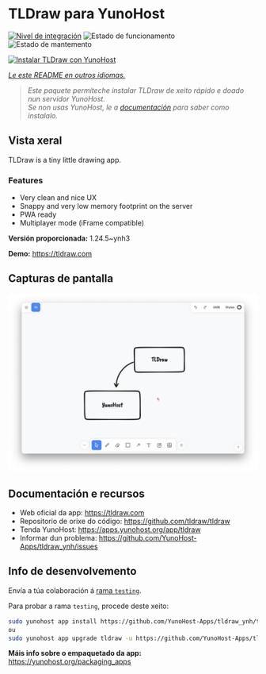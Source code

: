 <!--
NOTA: Este README foi creado automáticamente por <https://github.com/YunoHost/apps/tree/master/tools/readme_generator>
NON debe editarse manualmente.
-->

# TLDraw para YunoHost

[![Nivel de integración](https://dash.yunohost.org/integration/tldraw.svg)](https://dash.yunohost.org/appci/app/tldraw) ![Estado de funcionamento](https://ci-apps.yunohost.org/ci/badges/tldraw.status.svg) ![Estado de mantemento](https://ci-apps.yunohost.org/ci/badges/tldraw.maintain.svg)

[![Instalar TLDraw con YunoHost](https://install-app.yunohost.org/install-with-yunohost.svg)](https://install-app.yunohost.org/?app=tldraw)

*[Le este README en outros idiomas.](./ALL_README.md)*

> *Este paquete permíteche instalar TLDraw de xeito rápido e doado nun servidor YunoHost.*  
> *Se non usas YunoHost, le a [documentación](https://yunohost.org/install) para saber como instalalo.*

## Vista xeral

TLDraw is a tiny little drawing app.

### Features

- Very clean and nice UX
- Snappy and very low memory footprint on the server
- PWA ready
- Multiplayer mode (iFrame compatible)


**Versión proporcionada:** 1.24.5~ynh3

**Demo:** <https://tldraw.com>

## Capturas de pantalla

![Captura de pantalla de TLDraw](./doc/screenshots/TLDraw_screenshot.png)

## Documentación e recursos

- Web oficial da app: <https://tldraw.com>
- Repositorio de orixe do código: <https://github.com/tldraw/tldraw>
- Tenda YunoHost: <https://apps.yunohost.org/app/tldraw>
- Informar dun problema: <https://github.com/YunoHost-Apps/tldraw_ynh/issues>

## Info de desenvolvemento

Envía a túa colaboración á [rama `testing`](https://github.com/YunoHost-Apps/tldraw_ynh/tree/testing).

Para probar a rama `testing`, procede deste xeito:

```bash
sudo yunohost app install https://github.com/YunoHost-Apps/tldraw_ynh/tree/testing --debug
ou
sudo yunohost app upgrade tldraw -u https://github.com/YunoHost-Apps/tldraw_ynh/tree/testing --debug
```

**Máis info sobre o empaquetado da app:** <https://yunohost.org/packaging_apps>
